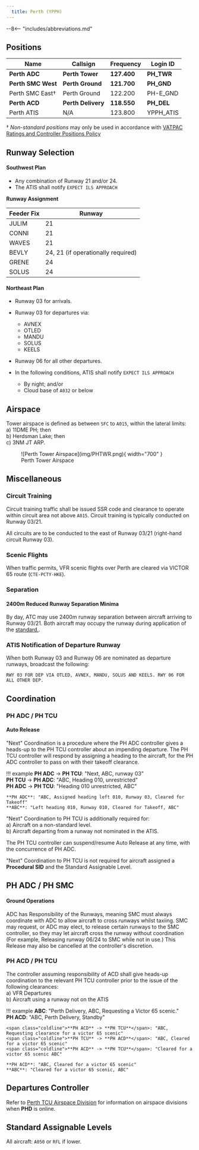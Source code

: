```yaml
---
  title: Perth (YPPH)
---
```


--8<-- "includes/abbreviations.md"

## Positions

| Name | Callsign | Frequency | Login ID |
| ---- | -------- | --------- | -------- |
| **Perth ADC** | **Perth Tower** | **127.400** | **PH_TWR** |
| **Perth SMC West** | **Perth Ground** | **121.700** | **PH_GND** |
| Perth SMC East† | Perth Ground | 122.200 | PH-E_GND |
| **Perth ACD** | **Perth Delivery** | **118.550** | **PH_DEL** |
| Perth ATIS | N/A | 123.800 | YPPH_ATIS |

† *Non-standard positions* may only be used in accordance with [VATPAC Ratings and Controller Positions Policy](https://vatpac.org/publications/policies)

## Runway Selection

#### Southwest Plan

- Any combination of Runway 21 and/or 24.
- The ATIS shall notify `EXPECT ILS APPROACH`


**Runway Assignment**

| Feeder Fix | Runway |
| ---------- | ------ |
| JULIM | 21 |
| CONNI | 21 |
| WAVES | 21 |
| BEVLY | 24, 21 (if operationally required) | 
| GRENE | 24 |
| SOLUS | 24 |

#### Northeast Plan

- Runway 03 for arrivals.
- Runway 03 for departures via:  
    - AVNEX
    - OTLED
    - MANDU
    - SOLUS
    - KEELS
- Runway 06 for all other departures.

- In the following conditions, ATIS shall notify `EXPECT ILS APPROACH`
    - By night; and/or
    - Cloud base of `A032` or below


## Airspace
Tower airspace is defined as between `SFC` to `A015`, within the lateral limits:  
 a) 11DME PH; then  
 b) Herdsman Lake; then  
 c) 3NM JT ARP. 

<figure markdown>
![Perth Tower Airspace](img/PHTWR.png){ width="700" }
  <figcaption>Perth Tower Airspace</figcaption>
</figure>

## Miscellaneous

### Circuit Training
Circuit training traffic shall be issued SSR code and clearance to operate within circuit area not above `A015`. Circuit training is typically conducted on Runway 03/21.

All circuits are to be conducted to the east of Runway 03/21 (right-hand circuit Runway 03).

### Scenic Flights
When traffic permits, VFR scenic flights over Perth are cleared via VICTOR 65 route (`CTE-PCTY-HKE`).

### Separation
#### 2400m Reduced Runway Separation Minima
By day, ATC may use 2400m runway separation between aircraft arriving to Runway 03/21. Both aircraft may occupy the runway during application of the [standard.](../controller-skills/SepStandards.md/#2400m-reduced-runway-separation-minima).

### ATIS Notification of Departure Runway
When both Runway 03 and Runway 06 are nominated as departure runways, broadcast the following:

`RWY 03 FOR DEP VIA OTLED, AVNEX, MANDU, SOLUS AND KEELS. RWY 06 FOR ALL OTHER DEP.`

## Coordination
### PH ADC / PH TCU
#### Auto Release

"Next" Coordination is a procedure where the PH ADC controller gives a heads-up to the PH TCU controller about an impending departure. The PH TCU controller will respond by assigning a heading to the aircraft, for the PH ADC controller to pass on with their takeoff clearance.

!!! example
    <span class="hotline">**PH ADC** -> **PH TCU**</span>: "Next, ABC, runway 03"  
    <span class="hotline">**PH TCU** -> **PH ADC**</span>: "ABC, Heading 010, unrestricted"  
    <span class="hotline">**PH ADC** -> **PH TCU**</span>: "Heading 010 unrestricted, ABC"  

    **PH ADC**: "ABC, Assigned heading left 010, Runway 03, Cleared for Takeoff"  
    **ABC**: "Left heading 010, Runway 010, Cleared for Takeoff, ABC"

"Next" Coordination to PH TCU is additionally required for:  
    a) Aircraft on a non-standard level.  
    b) Aircraft departing from a runway not nominated in the ATIS.  

The PH TCU controller can suspend/resume Auto Release at any time, with the concurrence of PH ADC.

"Next" Coordination to PH TCU is not required for aircraft assigned a **Procedural SID** and the Standard Assignable Level.

## PH ADC / PH SMC
#### Ground Operations
ADC has Responsibility of the Runways, meaning SMC must always coordinate with ADC to allow aircraft to cross runways whilst taxiing. SMC may request, or ADC may elect, to release certain runways to the SMC controller, so they may let aircraft cross the runway without coordination (For example, Releasing runway 06/24 to SMC while not in use.) This Release may also be cancelled at the controller's discretion.

### PH ACD / PH TCU
The controller assuming responsibility of ACD shall give heads-up coordination to the relevant PH TCU controller prior to the issue of the following clearances:  
a) VFR Departures  
b) Aircraft using a runway not on the ATIS

!!! example
    **ABC**: "Perth Delivery, ABC, Requesting a Victor 65 scenic."  
    **PH ACD**: "ABC, Perth Delivery, Standby"  

    <span class="coldline">**PH ACD** -> **PH TCU**</span>: "ABC, Requesting clearance for a victor 65 scenic"  
    <span class="coldline">**PH TCU** -> **PH ACD**</span>: "ABC, Cleared for a victor 65 scenic"  
    <span class="coldline">**PH ACD** -> **PH TCU**</span>: "Cleared for a victor 65 scenic ABC"   
     
    **PH ACD**: "ABC, Cleared for a victor 65 scenic"  
    **ABC**: "Cleared for a victor 65 scenic, ABC"  
## Departures Controller

Refer to [Perth TCU Airspace Division](../../terminal/perth/#airspace-division) for information on airspace divisions when **PHD** is online.

## Standard Assignable Levels

All aircraft: `A050` or `RFL` if lower.
